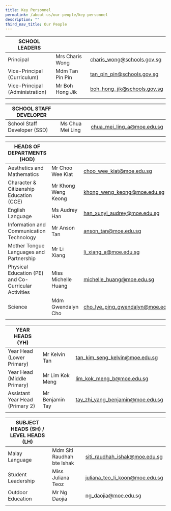 ```yaml
---
title: Key Personnel
permalink: /about-us/our-people/key-personnel
description: ""
third_nav_title: Our People
---
```

| SCHOOL LEADERS |  |  |
|---|---|---|
| Principal | Mrs Charis Wong | charis_wong@schools.gov.sg |
| Vice-Principal<br>(Curriculum) | Mdm Tan Pin Pin | tan_pin_pin@schools.gov.sg |
| Vice-Principal<br>(Administration) | Mr Boh Hong Jik | boh_hong_jik@schools.gov.sg |
| | |

| SCHOOL STAFF DEVELOPER |  |  |
|---|---|---|
| School Staff Developer (SSD) | Ms Chua Mei Ling | chua_mei_ling_a@moe.edu.sg |
| | |

| HEADS OF DEPARTMENTS (HOD) |  |  |
|---|---|---|
| Aesthetics and Mathematics | Mr Choo Wee Kiat | choo_wee_kiat@moe.edu.sg |
| Character & Citizenship Education (CCE) | Mr Khong Weng Keong | khong_weng_keong@moe.edu.sg |
| English Language | Ms Audrey Han | han_xunyi_audrey@moe.edu.sg |
| Information and Communication Technology | Mr Anson Tan | anson_tan@moe.edu.sg |
| Mother Tongue Languages and Partnership | Mr Li Xiang | li_xiang_a@moe.edu.sg |
| Physical Education (PE) and Co-Curricular Activities | Miss Michelle Huang | michelle_huang@moe.edu.sg |
| Science | Mdm Gwendalyn Cho | cho_lye_ping_gwendalyn@moe.edu.sg |
| | |

| YEAR HEADS (YH) |  |  |
|---|---|---|
| Year Head<br>(Lower Primary) | Mr Kelvin Tan | tan_kim_seng_kelvin@moe.edu.sg |
| Year Head<br>(Middle Primary) | Mr Lim Kok Meng | lim_kok_meng_b@moe.edu.sg |
| Assistant Year Head<br>(Primary 2) | Mr Benjamin Tay | tay_zhi_yang_benjamin@moe.edu.sg |
| | | 

| SUBJECT HEADS (SH) / LEVEL HEADS (LH) |  |  |
|---|---|---|
| Malay Language | Mdm Siti Raudhah bte Ishak | siti_raudhah_ishak@moe.edu.sg |
| Student Leadership | Miss Juliana Teoz | juliana_teo_li_koon@moe.edu.sg |
| Outdoor Education | Mr Ng Daojia | ng_daojia@moe.edu.sg |
| | |